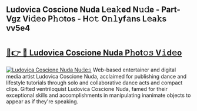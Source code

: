 ## Ludovica Coscione Nuda L𝚎a𝚔ed N𝚞𝚍e - Part-Vgz Vi𝚍𝚎o P𝚑𝚘tos - H𝚘𝚝 O𝚗𝚕yf𝚊ns L𝚎a𝚔s vv5e4

# <h2><a href="http://kf7a6wk.oniu.top/?m=Ludovica+Coscione+Nuda">🔗👉 🔴 Ludovica Coscione Nuda P𝚑ot𝚘𝚜 V𝚒d𝚎o</a></h2>

[![Ludovica Coscione Nuda Nu𝚍e𝚜](https://i.imgur.com/0qMVB7G.gif)](http://kf7a6wk.oniu.top/?m=Ludovica+Coscione+Nuda)
Web-based entertainer and digital media artist Ludovica Coscione Nuda, acclaimed for publishing dance and lifestyle tutorials through solo and collaborative dance acts and compact clips. Gifted ventriloquist Ludovica Coscione Nuda, famed for their exceptional skills and accomplishments in manipulating inanimate objects to appear as if they're speaking.  

